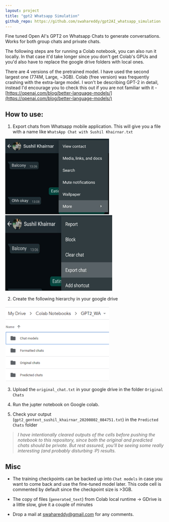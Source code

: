 ```yaml
---
layout: project
title: "gpt2 Whatsapp Simulation"
github_repo: https://github.com/swahareddy/gpt2AI_whatsapp_simulation
---
```

[comment]:2020-08-16
Fine tuned Open AI's GPT2 on Whatsapp Chats to generate conversations. Works for both group chats and private chats.

<lottie-player src="https://assets3.lottiefiles.com/packages/lf20_i0pPw5.json"  background="transparent"  speed="1"  style="width: 300px; height: 300px; text-align:right;"  loop  autoplay></lottie-player>

The following steps are for running a Colab notebook, you can also run it locally. In that case it'd take longer since you don't get Colab's GPUs and you'd also have to replace the google drive folders with local ones.

There are 4 versions of the pretrained model. I have used the second largest one (774M, Large, ¬3GB). Colab (free version) was frequently crashing with the extra-large model.
I won't be describing GPT-2 in detail, instead I'd encourage you to check this out if you are not familiar with it - [https://openai.com/blog/better-language-models/](https://openai.com/blog/better-language-models/)

## How to use:
1. Export chats from Whatsapp mobile application. This will give you a file with a name like `WhatsApp Chat with Sushil Khairnar.txt`

<img src="gpt2Whatsapp_images/WhatsApp%20Image%202020-08-02%20at%2011.52.43.jpeg" height="240" width="330"> <img src="gpt2Whatsapp_images/WhatsApp%20Image%202020-08-02%20at%2011.52.43%20(1).jpeg" height="240" width="340">

2. Create the following hierarchy in your google drive 
<img src="gpt2Whatsapp_images/gdrive_structure.png" height="240" width="330">

3. Upload the `original_chat.txt` in your google drive in the folder `Original Chats`

4. Run the jupter notebook on Google colab.

5. Check your output (`gpt2_gentext_sushil_khairnar_20200802_084751.txt`) in the `Predicted Chats` folder

> _I have intentionally cleared outputs of the cells before pushing the notebook to this repository, since both the original and predicted chats should be private. But rest assured, you'll be seeing some really interesting (and probably disturbing :P) results._

## Misc

* The training checkpoints can be backed up into `Chat models` in case you want to come back and use the fine-tuned model later. This code cell is commented by default since the checkpoint size is >3GB.

* The copy of files (`generated_text`) from Colab local runtime -> GDrive is a little slow, give it a couple of minutes

* Drop a mail at swahareddy@gmail.com for any comments.



